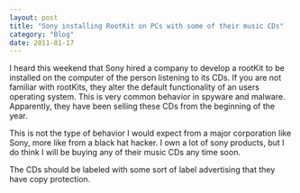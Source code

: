 ```yaml
---
layout: post
title: "Sony installing RootKit on PCs with some of their music CDs"
category: "Blog"
date: 2011-01-17
---
```



I heard this weekend that Sony hired a company to develop a rootKit to be installed on the computer of the person listening to its CDs. If you are not familiar with rootKits, they alter the default functionality of an users operating system. This is very common behavior in spyware and malware. Apparently, they have been selling these CDs from the beginning of the year.

This is not the type of behavior I would expect from a major corporation like Sony, more like from a black hat hacker. I own a lot of sony products, but I do think I will be buying any of their music CDs any time soon.

The CDs should be labeled with some sort of label advertising that they have copy protection.